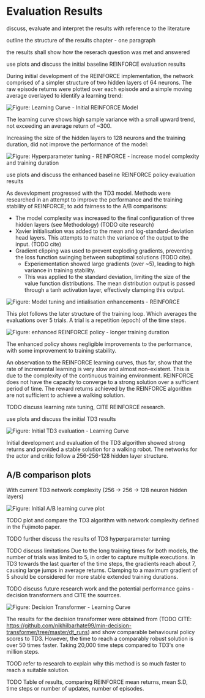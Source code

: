 # Evaluation Results

discuss, evaluate and interpret the results with reference to the literature

outline the structure of the results chapter - one paragraph

the results shall show how the reserach question was met and answered

use plots and discuss the initial baseline REINFORCE evaluation results

During initial development of the REINFORCE implementation, the network comprised of a simpler structure of two hidden layers of 64 neurons. The raw episode returns were plotted over each episode and a simple moving average overlayed to identify a learning trend:

![Figure: Learning Curve - Initial REINFORCE Model](../plots/Reinforce-Learning-Curve_-layers-64_-64.png)

The learning curve shows high sample variance with a small upward trend, not exceeding an average return of ~300.

Increasing the size of the hidden layers to 128 neurons and the training duration, did not improve the performance of the model:

![Figure: Hyperparameter tuning - REINFORCE - increase model complexity and training duration](../plots/Reinforce-Learning-Curve_-layers-128_-1282025-07-26_03_30_59.png)


use plots and discuss the enhanced baseline REINFORCE policy evaluation results

As devevlopment progressed with the TD3 model. Methods were researched in an attempt to improve the performance and the training stability of REINFORCE; to add fairness to the A/B comparisons:

- The model complexity was increased to the final configuration of three hidden layers (see Methodology) (TODO cite research)
- Xavier initialisation was added to the mean and log-standard-deviation head layers. This attempts to match the variance of the output to the input. (TODO cite)
- Gradient clipping was used to prevent exploding gradients, preventing the loss function swinging between suboptimal solutions (TODO cite).
  - Experiementation showed large gradients (over ~5), leading to high variance in training stability.
  - This was applied to the standard deviation, limiting the size of the value function distributions. The mean distribution output is passed through a tanh activation layer, effectively clamping this output.

![Figure: Model tuning and intialisation enhancements - REINFORCE](../plots/Reinforce-Learning-Curve_-5-trials.-layers-256_-256-lyr1256_-lyr2256_-lyr31282025-08-08_19_41_43.png)

This plot follows the later structure of the training loop. Which averages the evaluations over 5 trials. A trial is a repetition (epoch) of the time steps.

![Figure: enhanced REINFORCE policy - longer training duration](../plots/Reinforce-Learning-Curve_-5-trials.-layers-256_-256-lyr1256_-lyr2256_-lyr31282025-08-09_11_08_00.png)

The enhanced policy shows negligible improvements to the performance, with some improvement to training stability.

An observation to the REINFORCE learning curves, thus far, show that the rate of incremental learning is very slow and almost non-existent. This is due to the complexity of the continuous training environment. REINFORCE does not have the capacity to converge to a strong solution over a sufficient period of time. The reward returns achieved by the REINFORCE algorithm are not sufficient to achieve a walking solution.

TODO discuss learning rate tuning, CITE REINFORCE research.


use plots and discuss the initial TD3 results

![Figure: Initial TD3 evaluation - Learning Curve](../plots/TD3-Learning-curve_-Average-over-10-trials2025-08-05_15_20_33.png)

Initial development and evaluation of the TD3 algorithm showed strong returns and provided a stable solution for a walking robot. The networks for the actor and critic follow a 256-256-128 hidden layer structure.

## A/B comparison plots

With current TD3 network complexity (256 -> 256 -> 128 neuron hidden layers)

![Figure: Initial A/B learning curve plot](../plots/Reinforce-Vs-TD3-Learning-Curve2025-08-14_10_29_15.png)

TODO plot and compare the TD3 algorithm with network complexity defined in the Fujimoto paper.

TODO further discuss the results of TD3 hyperparameter turning

TODO discuss limitations
Due to the long training times for both models, the number of trials was limited to 5, in order to capture multiple executions.
In TD3 towards the last quarter of the time steps, the gradients reach about 7, causing large jumps in average returns. Clamping to a maximum gradient of 5 should be considered for more stable extended training durations.

TODO discuss future research work and the potential performance gains - decision transformers and CITE the sourrces.

![Figure: Decision Transformer - Learning Curve](../plots/dt-learning-curve-walker2d.png)

The results for the decision transformer were obtained from (TODO CITE: https://github.com/nikhilbarhate99/min-decision-transformer/tree/master/dt_runs) and show comparable behavioural policy scores to TD3. However, the time to reach a comparably robust solution is over 50 times faster. Taking 20,000 time steps compared to TD3's one million steps. 

TOOD refer to research to explain why this method is so much faster to reach a suitable solution.

TODO Table of results, comparing REINFORCE mean returns, mean S.D, time steps or number of updates, number of episodes.



